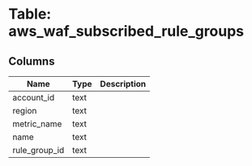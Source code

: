 
# Table: aws_waf_subscribed_rule_groups

## Columns
| Name        | Type           | Description  |
| ------------- | ------------- | -----  |
|account_id|text||
|region|text||
|metric_name|text||
|name|text||
|rule_group_id|text||
